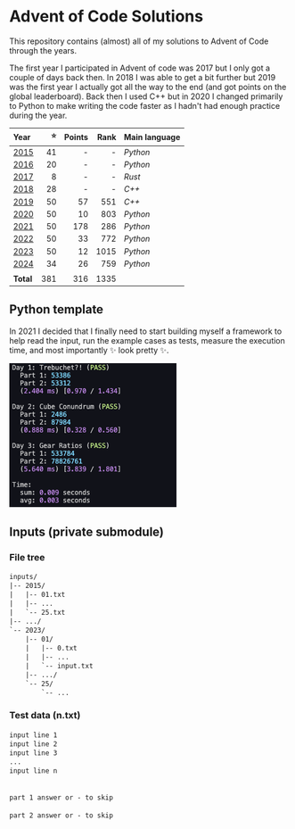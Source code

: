 # Advent of Code Solutions
This repository contains (almost) all of my solutions to Advent of Code through the years.

The first year I participated in Advent of code was 2017 but I only got a couple of days back then.
In 2018 I was able to get a bit further but 2019 was the first year I actually got all the way to
the end (and got points on the global leaderboard). Back then I used C++ but in 2020 I changed
primarily to Python to make writing the code faster as I hadn't had enough practice during the year.

| Year          | :star: | Points | Rank | Main language |
| :------------ | -----: | -----: | ---: | :------------ |
| [2015](/2015) |     41 |      - |    - | _Python_      |
| [2016](/2016) |     20 |      - |    - | _Python_      |
| [2017](/2017) |      8 |      - |    - | _Rust_        |
| [2018](/2018) |     28 |      - |    - | _C++_         |
| [2019](/2019) |     50 |     57 |  551 | _C++_         |
| [2020](/2020) |     50 |     10 |  803 | _Python_      |
| [2021](/2021) |     50 |    178 |  286 | _Python_      |
| [2022](/2022) |     50 |     33 |  772 | _Python_      |
| [2023](/2023) |     50 |     12 | 1015 | _Python_      |
| [2024](/2024) |     34 |     26 |  759 | _Python_      |
|               |        |        |      |               |
| **Total**     |    381 |    316 | 1335 |               |


## Python template
In 2021 I decided that I finally need to start building myself a framework to help read the input,
run the example cases as tests, measure the execution time, and most importantly :sparkles: look
pretty :sparkles:.

![a screenshot of what my python template prints to the terminal](output-example.png)


## Inputs (private submodule)
### File tree
```
inputs/
|-- 2015/
|   |-- 01.txt
|   |-- ...
|   `-- 25.txt
|-- .../
`-- 2023/
    |-- 01/
    |   |-- 0.txt
    |   |-- ...
    |   `-- input.txt
    |-- .../
    `-- 25/
        `-- ...
```

### Test data (n.txt)
```
input line 1
input line 2
input line 3
...
input line n


part 1 answer or - to skip

part 2 answer or - to skip
```